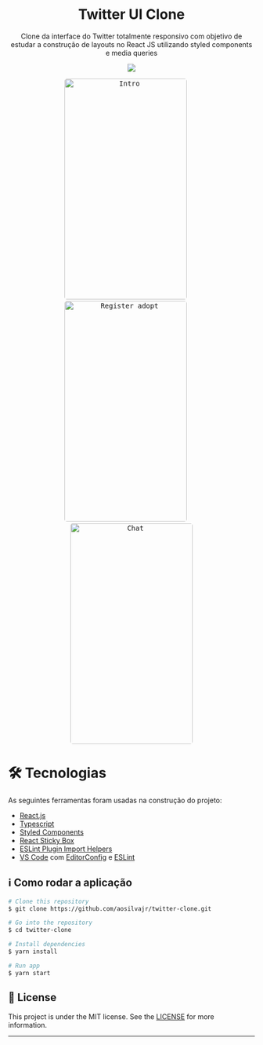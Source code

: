 <h1 align="center">
    Twitter UI Clone
</h1>
<p align="center">Clone da interface do Twitter totalmente responsivo com objetivo de estudar a construção de layouts no React JS utilizando styled components e media queries</p>

<p align="center">
	 <a href="https://twitter-ui-clone-947b4.netlify.app/">
    <img src="https://api.netlify.com/api/v1/badges/2542a185-865f-4a6e-8ac5-6665521ac845/deploy-status">
  </a>
</p>

<p align="center">
  <kbd>
    <img width="250" style="border-radius: 5px" height="450" src="https://i.imgur.com/7CJSiNA.gif" alt="Intro">
  </kbd>
  &nbsp;&nbsp;&nbsp;&nbsp;
  <kbd>
    <img width="250" style="border-radius: 5px" height="450" src="https://i.imgur.com/jxUIe8w.gif" alt="Register adopt">
  </kbd>
  &nbsp;&nbsp;&nbsp;&nbsp;
  <kbd>
    <img width="250" style="border-radius: 5px" height="450" src="https://i.imgur.com/CNczcSk.gif" alt="Chat">
  </kbd>
</p>

🛠 Tecnologias
=================
As seguintes ferramentas foram usadas na construção do projeto:

- [React.js](https://pt-br.reactjs.org/)
- [Typescript](https://www.typescriptlang.org/)
- [Styled Components](https://styled-components.com/)
- [React Sticky Box](https://react-sticky-box.codecks.io/)
- [ESLint Plugin Import Helpers](https://github.com/Tibfib/eslint-plugin-import-helpers)
- [VS Code](https://code.visualstudio.com/) com [EditorConfig](https://editorconfig.org/) e [ESLint](https://eslint.org/)


## :information_source: Como rodar a aplicação

```bash
# Clone this repository
$ git clone https://github.com/aosilvajr/twitter-clone.git

# Go into the repository
$ cd twitter-clone

# Install dependencies
$ yarn install

# Run app
$ yarn start
```

## :memo: License
This project is under the MIT license. See the [LICENSE](https://github.com/aosilvajr/twitter-clone/blob/master/LICENSE) for more information.

---
